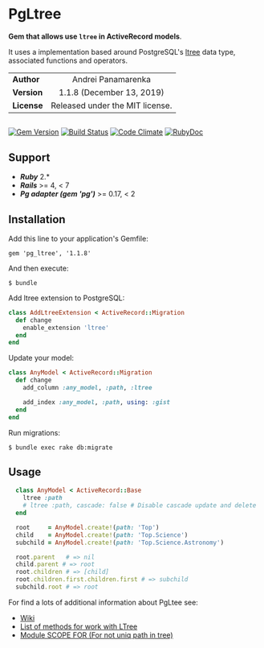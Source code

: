 # PgLtree

**Gem that allows use `ltree` in ActiveRecord models**.

It uses a implementation based around PostgreSQL's [ltree](http://www.postgresql.org/docs/current/static/ltree.html) data type, associated functions and operators.

|             |                                 |
| ----------- | :-----------------------------: |
| **Author**  |       Andrei Panamarenka        |
| **Version** |     1.1.8 (December 13, 2019)   |
| **License** | Released under the MIT license. |

##

[![Gem Version](https://badge.fury.io/rb/pg_ltree.svg)](http://badge.fury.io/rb/pg_ltree)
[![Build Status](https://github.com/sjke/pg_ltree/actions/workflows/tests.yml/badge.svg)](https://github.com/sjke/pg_ltree/actions/workflows/tests.yml)
[![Code Climate](https://codeclimate.com/github/sjke/pg_ltree/badges/gpa.svg)](https://codeclimate.com/github/sjke/pg_ltree)
[![RubyDoc](http://inch-ci.org/github/sjke/pg_ltree.svg?branch=master)](http://www.rubydoc.info/github/sjke/pg_ltree/)

## Support

* **_Ruby_** 2.\*
* **_Rails_** >= 4, < 7
* **_Pg adapter (gem 'pg')_** >= 0.17, < 2

## Installation

Add this line to your application's Gemfile:

    gem 'pg_ltree', '1.1.8'

And then execute:

    $ bundle

Add ltree extension to PostgreSQL:

```ruby
class AddLtreeExtension < ActiveRecord::Migration
  def change
    enable_extension 'ltree'
  end
end
```

Update your model:

```ruby
class AnyModel < ActiveRecord::Migration
  def change
    add_column :any_model, :path, :ltree

    add_index :any_model, :path, using: :gist
  end
end
```

Run migrations:

    $ bundle exec rake db:migrate

## Usage

```ruby
  class AnyModel < ActiveRecord::Base
    ltree :path
    # ltree :path, cascade: false # Disable cascade update and delete
  end

  root     = AnyModel.create!(path: 'Top')
  child    = AnyModel.create!(path: 'Top.Science')
  subchild = AnyModel.create!(path: 'Top.Science.Astronomy')

  root.parent   # => nil
  child.parent # => root
  root.children # => [child]
  root.children.first.children.first # => subchild
  subchild.root # => root
```

For find a lots of additional information about PgLtee see:

* [Wiki](https://github.com/sjke/pg_ltree/wiki)
* [List of methods for work with LTree](https://github.com/sjke/pg_ltree/wiki/List-of-methods-for-work-with-LTree)
* [Module SCOPE FOR (For not uniq path in tree)](https://github.com/sjke/pg_ltree/wiki/Module-SCOPED-FOR)
